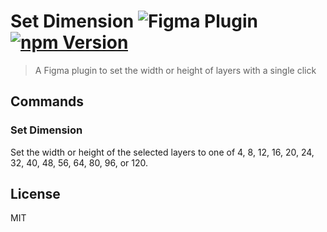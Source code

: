 # Set Dimension ![Figma Plugin](https://img.shields.io/badge/figma-Set%20Dimension-1BC47D.svg) [![npm Version](https://img.shields.io/npm/v/figma-set-dimension.svg)](https://www.npmjs.com/package/figma-set-dimension)

> A Figma plugin to set the width or height of layers with a single click

## Commands

### Set Dimension

Set the width or height of the selected layers to one of 4, 8, 12, 16, 20, 24, 32, 40, 48, 56, 64, 80, 96, or 120.

## License

MIT
